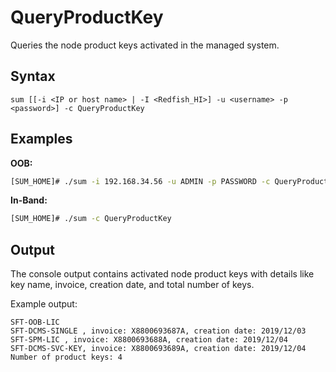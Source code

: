 # QueryProductKey

Queries the node product keys activated in the managed system.

## Syntax

```
sum [[-i <IP or host name> | -I <Redfish_HI>] -u <username> -p <password>] -c QueryProductKey
```

## Examples

**OOB:**
```bash
[SUM_HOME]# ./sum -i 192.168.34.56 -u ADMIN -p PASSWORD -c QueryProductKey
```

**In-Band:**
```bash
[SUM_HOME]# ./sum -c QueryProductKey
```

## Output

The console output contains activated node product keys with details like key name, invoice, creation date, and total number of keys.

Example output:
```
SFT-OOB-LIC
SFT-DCMS-SINGLE , invoice: X8800693687A, creation date: 2019/12/03
SFT-SPM-LIC , invoice: X8800693688A, creation date: 2019/12/04
SFT-DCMS-SVC-KEY, invoice: X8800693689A, creation date: 2019/12/04
Number of product keys: 4
```